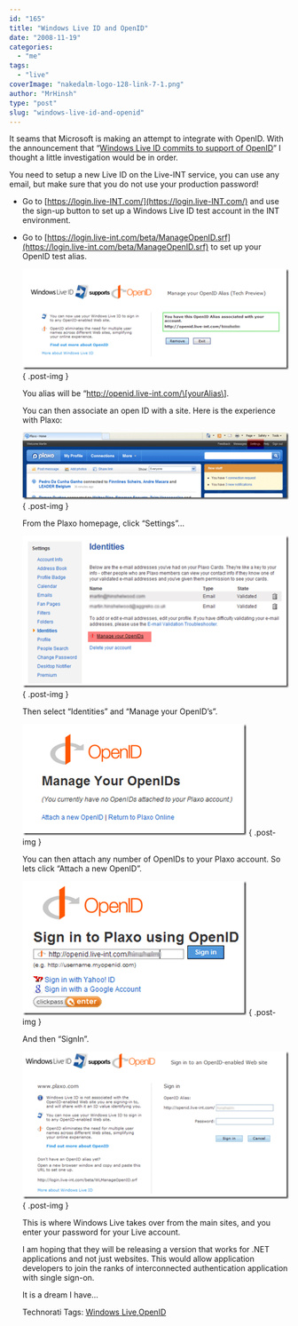 ```yaml
---
id: "165"
title: "Windows Live ID and OpenID"
date: "2008-11-19"
categories: 
  - "me"
tags: 
  - "live"
coverImage: "nakedalm-logo-128-link-7-1.png"
author: "MrHinsh"
type: "post"
slug: "windows-live-id-and-openid"
---
```


It seams that Microsoft is making an attempt to integrate with OpenID. With the announcement that “[Windows Live ID commits to support of OpenID](http://winliveid.spaces.live.com/Blog/cns!AEE1BB0D86E23AAC!1745.entry)” I thought a little investigation would be in order.

You need to setup a new Live ID on the Live-INT service, you can use any email, but make sure that you do not use your production password!

- Go to [https://login.live-INT.com/](https://login.live-INT.com/) and use the sign-up button to set up a Windows Live ID test account in the INT environment.
- Go to [https://login.live-int.com/beta/ManageOpenID.srf](https://login.live-int.com/beta/ManageOpenID.srf) to set up your OpenID test alias.
    
    [![image](images/WindowsLiveIDandOpenID_9E73-image_thumb-6-7.png)](http://blog.hinshelwood.com/files/2011/05/GWB-WindowsLiveWriter-WindowsLiveIDandOpenID_9E73-image_2.png)
{ .post-img }
    
    You alias will be “http://openid.live-int.com/\[yourAlias\].
    
    You can then associate an open ID with a site. Here is the experience with Plaxo:
    
    [![image](images/WindowsLiveIDandOpenID_9E73-image_thumb_1-1-2.png)](http://blog.hinshelwood.com/files/2011/05/GWB-WindowsLiveWriter-WindowsLiveIDandOpenID_9E73-image_4.png)
{ .post-img }
    
    From the Plaxo homepage, click “Settings”…
    
    [![image](images/WindowsLiveIDandOpenID_9E73-image_thumb_2-2-3.png)](http://blog.hinshelwood.com/files/2011/05/GWB-WindowsLiveWriter-WindowsLiveIDandOpenID_9E73-image_6.png)
{ .post-img }
    
    Then select “Identities” and “Manage your OpenID’s”.
    
    [![image](images/WindowsLiveIDandOpenID_9E73-image_thumb_3-3-4.png)](http://blog.hinshelwood.com/files/2011/05/GWB-WindowsLiveWriter-WindowsLiveIDandOpenID_9E73-image_8.png)
{ .post-img }
    
    You can then attach any number of OpenIDs to your Plaxo account. So lets click “Attach a new OpenID”.
    
    [![image](images/WindowsLiveIDandOpenID_9E73-image_thumb_5-4-5.png)](http://blog.hinshelwood.com/files/2011/05/GWB-WindowsLiveWriter-WindowsLiveIDandOpenID_9E73-image_12.png)
{ .post-img }
    
    And then “SignIn”.
    
    [![image](images/WindowsLiveIDandOpenID_9E73-image_thumb_7-5-6.png)](http://blog.hinshelwood.com/files/2011/05/GWB-WindowsLiveWriter-WindowsLiveIDandOpenID_9E73-image_16.png)
{ .post-img }
    
    This is where Windows Live takes over from the main sites, and you enter your password for your Live account.
    
    I am hoping that they will be releasing a version that works for .NET applications and not just websites. This would allow application developers to join the ranks of interconnected authentication application with single sign-on.
    
    It is a dream I have…
    
    Technorati Tags: [Windows Live](http://technorati.com/tags/Windows+Live),[OpenID](http://technorati.com/tags/OpenID)




